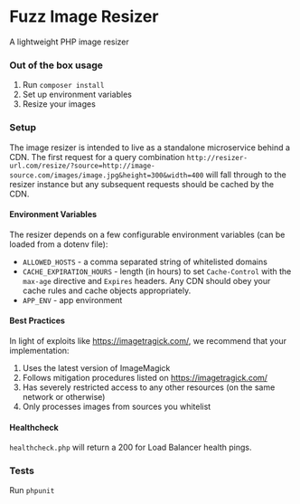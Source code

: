 # Fuzz Image Resizer
A lightweight PHP image resizer

### Out of the box usage
1. Run `composer install`
1. Set up environment variables
1. Resize your images

### Setup
The image resizer is intended to live as a standalone microservice behind a CDN. The first request for a query combination `http://resizer-url.com/resize/?source=http://image-source.com/images/image.jpg&height=300&width=400` will fall through to the resizer instance but any subsequent requests should be cached by the CDN.

#### Environment Variables
The resizer depends on a few configurable environment variables (can be loaded from a dotenv file):
* `ALLOWED_HOSTS` - a comma separated string of whitelisted domains
* `CACHE_EXPIRATION_HOURS` - length (in hours) to set `Cache-Control` with the `max-age` directive and `Expires` headers. Any CDN should obey your cache rules and cache objects appropriately.
* `APP_ENV` - app environment

#### Best Practices
In light of exploits like https://imagetragick.com/, we recommend that your implementation:
1. Uses the latest version of ImageMagick
2. Follows mitigation procedures listed on https://imagetragick.com/
3. Has severely restricted access to any other resources (on the same network or otherwise) 
3. Only processes images from sources you whitelist

#### Healthcheck
`healthcheck.php` will return a 200 for Load Balancer health pings.

### Tests
Run `phpunit`
